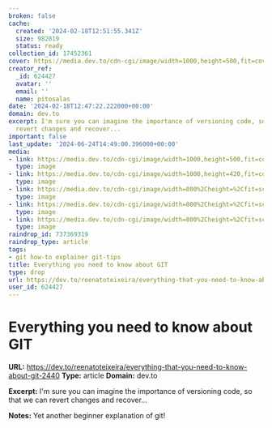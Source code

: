```yaml
---
broken: false
cache:
  created: '2024-02-18T12:51:55.341Z'
  size: 982019
  status: ready
collection_id: 17452361
cover: https://media.dev.to/cdn-cgi/image/width=1000,height=500,fit=cover,gravity=auto,format=auto/https%3A%2F%2Fdev-to-uploads.s3.amazonaws.com%2Fuploads%2Farticles%2Fqu3vtabrpyb6q8kulm7p.png
creator_ref:
  _id: 624427
  avatar: ''
  email: ''
  name: pitosalas
date: '2024-02-18T12:47:22.222000+00:00'
domain: dev.to
excerpt: I'm sure you can imagine the importance of versioning code, so that we can
  revert changes and recover...
important: false
last_update: '2024-06-24T14:49:00.396000+00:00'
media:
- link: https://media.dev.to/cdn-cgi/image/width=1000,height=500,fit=cover,gravity=auto,format=auto/https%3A%2F%2Fdev-to-uploads.s3.amazonaws.com%2Fuploads%2Farticles%2Fqu3vtabrpyb6q8kulm7p.png
  type: image
- link: https://media.dev.to/cdn-cgi/image/width=1000,height=420,fit=cover,gravity=auto,format=auto/https%3A%2F%2Fdev-to-uploads.s3.amazonaws.com%2Fuploads%2Farticles%2Fqu3vtabrpyb6q8kulm7p.png
  type: image
- link: https://media.dev.to/cdn-cgi/image/width=800%2Cheight=%2Cfit=scale-down%2Cgravity=auto%2Cformat=auto/https%3A%2F%2Fdev-to-uploads.s3.amazonaws.com%2Fuploads%2Farticles%2Fsffhjyl41pfnjklivnsv.gif
  type: image
- link: https://media.dev.to/cdn-cgi/image/width=800%2Cheight=%2Cfit=scale-down%2Cgravity=auto%2Cformat=auto/https%3A%2F%2Fdev-to-uploads.s3.amazonaws.com%2Fuploads%2Farticles%2F26a9j0m4pcu5prb0kauo.gif
  type: image
- link: https://media.dev.to/cdn-cgi/image/width=800%2Cheight=%2Cfit=scale-down%2Cgravity=auto%2Cformat=auto/https%3A%2F%2Fdev-to-uploads.s3.amazonaws.com%2Fuploads%2Farticles%2Fnb0x0u9kc6m7z2hz7zfj.gif
  type: image
raindrop_id: 737369319
raindrop_type: article
tags:
- git how-to explainer git-tips
title: Everything you need to know about GIT
type: drop
url: https://dev.to/reenatoteixeira/everything-that-you-need-to-know-about-git-2440
user_id: 624427
---
```


# Everything you need to know about GIT

**URL:** https://dev.to/reenatoteixeira/everything-that-you-need-to-know-about-git-2440
**Type:** article
**Domain:** dev.to

**Excerpt:** I'm sure you can imagine the importance of versioning code, so that we can revert changes and recover...

**Notes:**
Yet another beginner explanation of git!
